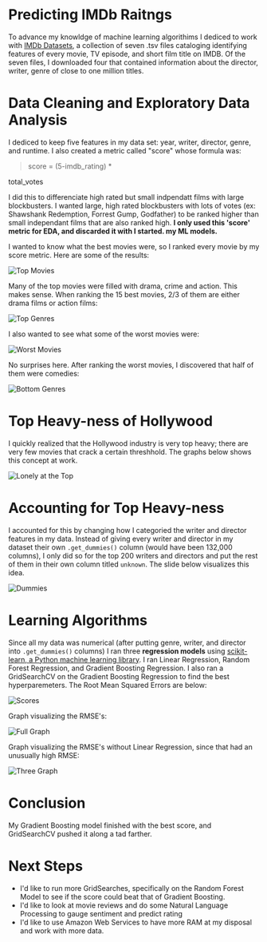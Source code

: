 # Predicting IMDb Raitngs

To advance my knowldge of machine learning algorithims I dediced to work with [IMDb Datasets](https://www.imdb.com/interfaces/), a collection of seven .tsv files cataloging identifying features of every movie, TV episode, and short film title on IMDB. Of the seven files, I downloaded four that contained information about the director, writer, genre of close to one million titles.

# Data Cleaning and Exploratory Data Analysis

I dediced to keep five features in my data set: year, writer, director, genre, and runtime. I also created a metric called "score" whose formula was:

> score = (5-imdb_rating) * 


total_votes

I did this to differenciate high rated but small indpendatt films with large blockbusters. I wanted large, high rated blockbusters with lots of votes (ex: Shawshank Redemption, Forrest Gump, Godfather) to be ranked higher than small independant films that are also ranked high. **I only used this 'score' metric for EDA, and discarded it with I started. my ML models.**

I wanted to know what the best movies were, so I ranked every movie by my score metric. Here are some of the results:

![Top Movies](/slides/top_movies.jpg)

Many of the top movies were filled with drama, crime and action. This makes sense. When ranking the 15 best movies, 2/3 of them are either drama films or action films:

![Top Genres](/graphs/good_generes.png)

I also wanted to see what some of the worst movies were:

![Worst Movies](/slides/bottom_movies.jpg)

No surprises here. After ranking the worst movies, I discovered that half of them were comedies:

![Bottom Genres](graphs/bad_genres.png)

# Top Heavy-ness of Hollywood

I quickly realized that the Hollywood industry is very top heavy; there are very few movies that crack a certain threshhold. The graphs below shows this concept at work. 

![Lonely at the Top](/graphs/lonely.png)

# Accounting for Top Heavy-ness

I accounted for this by changing how I categoried the writer and director features in my data. Instead of giving every writer and director in my dataset their own `.get_dummies()` column (would have been 132,000 columns), I only did so for the top 200 writers and directors and put the rest of them in their own column titled `unknown`. The slide below visualizes this idea.

![Dummies](/slides/dummies.jpg)

# Learning Algorithms

Since all my data was numerical (after putting genre, writer, and director into `.get_dummies()` columns) I ran three **regression models** using [scikit-learn, a Python machine learning library](https://scikit-learn.org/stable/). I ran Linear Regression, Random Forest Regression, and Gradient Boosting Regression. I also ran a GridSearchCV on the Gradient Boosting Regression to find the best hyperparemeters. The Root Mean Squared Errors are below:

![Scores](/slides/scores.jpg)

Graph visualizing the RMSE's:

![Full Graph](/slides/all_models.jpg)

Graph visualizing the RMSE's without Linear Regression, since that had an unusually high RMSE:

![Three Graph](/slides/three_models.jpg)


# Conclusion

My Gradient Boosting model finished with the best score, and GridSearchCV pushed it along a tad farther.


# Next Steps

* I'd like to run more GridSearches, specifically on the Random Forest Model to see if the score could beat that of Gradient Boosting. 
* I'd like to look at movie reviews and do some Natural Language Processing to gauge sentiment and predict rating
* I'd like to use Amazon Web Services to have more RAM at my disposal and work with more data.



